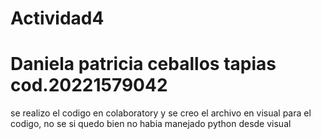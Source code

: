 # Actividad4
# Daniela patricia ceballos tapias cod.20221579042
se realizo el codigo en colaboratory y se creo el archivo en visual para el codigo, no se si quedo bien no habia manejado python desde visual
